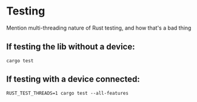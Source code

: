 # Testing

Mention multi-threading nature of Rust testing, and how that's a bad thing

## If testing the lib without a device:

`cargo test`

## If testing with a device connected:

`RUST_TEST_THREADS=1 cargo test --all-features`